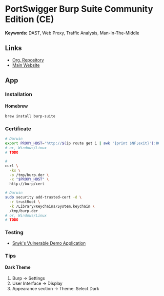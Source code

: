 # PortSwigger Burp Suite Community Edition (CE)

<!--
Released 2003-06
-->

<!--
https://app.pluralsight.com/library/courses/web-application-penetration-testing-with-burp-suite/table-of-contents
https://app.pluralsight.com/library/courses/advanced-web-application-penetration-testing-burp-suite/table-of-contents
https://app.pluralsight.com/paths/skill/web-security-testing-with-burp-suite
https://app.pluralsight.com/library/courses/writing-burp-suite-macros-plugins/table-of-contents
-->

**Keywords:** DAST, Web Proxy, Traffic Analysis, Man-In-The-Middle

## Links

- [Org. Repository](https://github.com/PortSwigger)
- [Main Website](https://portswigger.net/burp/)

## App

### Installation

#### Homebrew

```sh
brew install burp-suite
```

### Certificate

```sh
# Darwin
export PROXY_HOST="http://$(ip route get 1 | awk '{print $NF;exit}'):8080"
# or, Windows/Linux
# TODO

#
curl \
  -ks \
  -o /tmp/burp.der \
  -x "$PROXY_HOST" \
  http://burp/cert

# Darwin
sudo security add-trusted-cert -d \
  -r trustRoot \
  -k /Library/Keychains/System.keychain \
  /tmp/burp.der
# or, Windows/Linux
# TODO
```

### Testing

- [Snyk's Vulnerable Demo Application](/snyk/demo/README.md)

### Tips

#### Dark Theme

1. Burp -> Settings
2. User Interface -> Display
3. Appearance section -> Theme: Select Dark

<!--
https://github.com/johto89/Some-command-for-security/tree/master
https://github.com/merlinepedra/MEDUSA-PY/blob/master/utils/installBurpCert.sh

curl -s http://burp/cert -x http://127.0.0.1:8080 -o cacert.der
openssl x509 -inform DER -in cacert.der -out cacert.pem
export CERT_HASH=$(openssl x509 -inform PEM -subject_hash_old -in cacert.pem | head -1)
adb root && adb remount
adb push cacert.pem "/sdcard/${CERT_HASH}.0"
adb shell su -c "mv /sdcard/${CERT_HASH}.0 /system/etc/security/cacerts"
adb shell su -c "chmod 644 /system/etc/security/cacerts/${CERT_HASH}.0"
rm -rf cacert.*
-->
